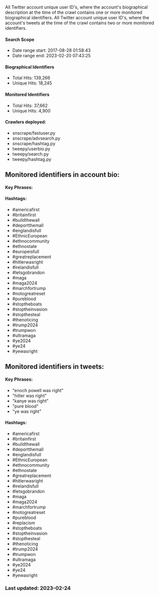 All Twitter account unique user ID's, where the account's biographical description at the time of the crawl contains one or more monitored biographical 
identifiers. All Twitter account unique user ID's, where the account's tweets at the time of the crawl contains two or more monitored identifiers.

#### Search Scope
* Date range start: 2017-08-28 01:58:43
* Date range end: 2023-02-20 07:43:25

#### Biographical Identifiers
* Total Hits: 139,266
* Unique Hits: 18,245

#### Monitored Identifiers
* Total Hits: 37,662
* Unique Hits: 4,900

#### Crawlers deployed: 
* snscrape/fastuser.py 
* snscrape/advsearch.py 
* snscrape/hashtag.py 
* tweepy/userbio.py 
* tweepy/search.py 
* tweepy/hashtag.py

## Monitored identifiers in account bio:

#### Key Phrases:

#### Hashtags:

* #americafirst 
* #britainfirst 
* #buildthewall 
* #deportthemall 
* #englandisfull 
* #EthnicEuropean 
* #ethnocommunity 
* #ethnostate 
* #europeisfull 
* #greatreplacement
* #hitlerwasright
* #irelandisfull
* #letsgobrandon
* #maga
* #maga2024
* #marchfortrump
* #notogreatreset
* #pureblood
* #stoptheboats
* #stoptheinvasion
* #stopthesteal
* #thenoticing
* #trump2024
* #trumpwon
* #ultramaga
* #ye2024
* #ye24
* #yewasright

## Monitored identifiers in tweets:

#### Key Phrases:
* "enoch powell was right"
* "hitler was right"
* "kanye was right"
* "pure blood"
* "ye was right"

#### Hashtags:
* #americafirst 
* #britainfirst 
* #buildthewall 
* #deportthemall
* #englandisfull
* #EthnicEuropean
* #ethnocommunity
* #ethnostate
* #greatreplacement
* #hitlerwasright
* #irelandisfull
* #letsgobrandon
* #maga
* #maga2024
* #marchfortrump
* #notogreatreset
* #pureblood
* #replacism
* #stoptheboats
* #stoptheinvasion
* #stopthesteal
* #thenoticing
* #trump2024
* #trumpwon
* #ultramaga
* #ye2024
* #ye24
* #yewasright

### Last updated: 2023-02-24
